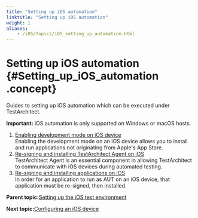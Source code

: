 ```yaml
--- 
title: "Setting up iOS automation"
linktitle: "Setting up iOS automation"
weight: 1
aliases: 
    - /iOS/Topics/iOS_setting_up_automation.html
---
```

# Setting up iOS automation {#Setting_up_iOS_automation .concept}

Guides to setting up iOS automation which can be executed under TestArchitect.

**Important:** iOS automation is only supported on Windows or macOS hosts.

1.  [Enabling development mode on iOS device](../../iOS/Topics/iOS_prerequisite_enable_development_mode.html)  
Enabling the development mode on an iOS device allows you to install and run applications not originating from Apple's App Store.
2.  [Re-signing and installing TestArchitect Agent on iOS](../../iOS/Topics/iOS_installing_TA_target_device.html)  
TestArchitect Agent is an essential component in allowing TestArchitect to communicate with iOS devices during automated testing.
3.  [Re-signing and installing applications on iOS](../../iOS/Topics/iOS_installing_applications.html)  
In order for an application to run as AUT on an iOS device, that application must be re-signed, then installed.

**Parent topic:**[Setting up the iOS test environment](../../iOS/Topics/iOS_setting_up_the_test_enviroment.html)

**Next topic:**[Configuring an iOS device](../../iOS/Topics/iOS_setting_up_installation_target_devices.html)

